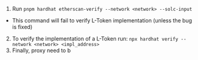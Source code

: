 1. Run `pnpm hardhat etherscan-verify --network <network> --solc-input`

- This command will fail to verify L-Token implementation (unless the bug is fixed)

2. To verify the implementation of a L-Token run: `npx hardhat verify --network <network> <impl_address>`
3. Finally, proxy need to b

